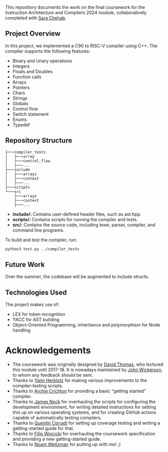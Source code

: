 This repository documents the work on the final coursework for the Instruction Architecture and Compilers 2024 module, collaboratively completed with [Sara Chehab](https://github.com/sarachehab).


## Project Overview

In this project, we implemented a C90 to RISC-V compiler using C++. The compiler supports the following features:
* Binary and Unary operations
* Integers
* Floats and Doubles
* Function calls
* Arrays
* Pointers
* Chars
* Strings
* Globals
* Control flow
* Switch statement
* Enums
* Typedef


## Repository Structure

```
├───compiler_tests
│   ├───array
│   ├───control_flow
│   ├───...
├───include
│   ├───arrays
│   ├───context
│   ├───...
├───scripts
└───src
    ├───arrays
    ├───context
    ├───...
```

* <b> include/: </b> Contains user-defined header files, such as ast.hpp.
* <b> scripts/: </b> Contains scripts for running the compiler and tests.
* <b> src/: </b> Contains the source code, including lexer, parser, compiler, and command line programs.

To build and test the compiler, run:

``` bash
python3 test.py ../compiler_tests
```

## Future Work

Over the summer, the codebase will be augmented to include structs.


## Technologies Used

The project makes use of:
* LEX for token recognition
* YACC for AST building
* Object-Oriented Programming, inheritance and polymorphism for Node handling


Acknowledgements
================

* The coursework was originally designed by [David Thomas](https://www.southampton.ac.uk/people/5z9bmb/professor-david-thomas), who lectured this module until 2017-18. It is nowadays maintained by [John Wickerson](https://johnwickerson.github.io/), to whom any feedback should be sent.
* Thanks to [Yann Herklotz](https://yannherklotz.com/) for making various improvements to the compiler-testing scripts.
* Thanks to [Archie Crichton](https://www.doc.ic.ac.uk/~ac11018/) for providing a basic "getting started" compiler.
* Thanks to [James Nock](https://www.linkedin.com/in/jpnock) for overhauling the scripts for configuring the development environment, for writing detailed instructions for setting this up on various operating systems, and for creating GitHub actions capable of automatically testing compilers.
* Thanks to [Quentin Corradi](https://www.imperial.ac.uk/people/q.corradi22) for setting up coverage testing and writing a getting-started guide for that.
* Thanks to [Filip Wojcicki](https://www.linkedin.com/in/filip-wojcicki) for overhauling the coursework specification and providing a new getting-started guide.
* Thanks to [Noam Weitzman](https://github.com/noamweitz) for putting up with me! ;)
